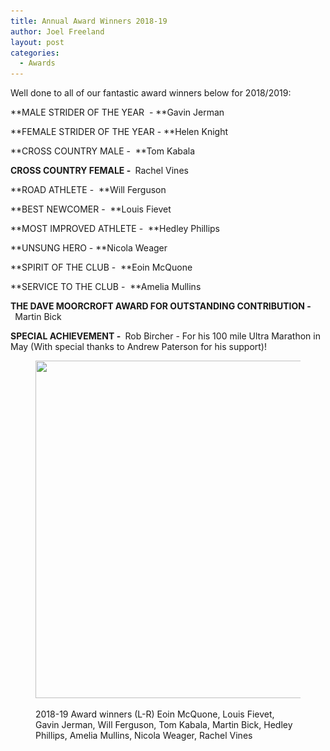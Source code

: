 ```yaml
---
title: Annual Award Winners 2018-19
author: Joel Freeland
layout: post
categories:
  - Awards
---
```


Well done to all of our fantastic award winners below for 2018/2019:

**MALE STRIDER OF THE YEAR&nbsp; -&nbsp;**Gavin Jerman

**FEMALE STRIDER OF THE YEAR -&nbsp;**Helen Knight

**CROSS COUNTRY MALE -&nbsp;&nbsp;**Tom Kabala

**CROSS COUNTRY FEMALE -&nbsp;**&nbsp;Rachel Vines

**ROAD ATHLETE -&nbsp;&nbsp;**Will Ferguson

**BEST NEWCOMER -&nbsp;&nbsp;**Louis Fievet

**MOST IMPROVED ATHLETE -&nbsp;&nbsp;**Hedley Phillips&nbsp;

**UNSUNG HERO -&nbsp;**Nicola Weager&nbsp;

**SPIRIT OF THE CLUB -&nbsp;&nbsp;**Eoin McQuone

**SERVICE TO THE CLUB -&nbsp;&nbsp;**Amelia Mullins

**THE DAVE MOORCROFT AWARD FOR OUTSTANDING CONTRIBUTION -&nbsp;**&nbsp;Martin Bick&nbsp;

**SPECIAL ACHIEVEMENT -&nbsp;**&nbsp;Rob Bircher - For his 100 mile Ultra Marathon in May (With special thanks to Andrew Paterson for his support)!<figure class="wp-block-image is-resized">

<img src="/Images/2019/07/65823609_10102887805686661_142917283042295808_n.jpg" alt="" class="wp-image-3513" width="720" height="540" srcset="/Images/2019/07/65823609_10102887805686661_142917283042295808_n.jpg 960w, /Images/2019/07/65823609_10102887805686661_142917283042295808_n-300x225.jpg 300w, /Images/2019/07/65823609_10102887805686661_142917283042295808_n-768x576.jpg 768w" sizes="(max-width: 720px) 100vw, 720px" /> <figcaption>2018-19 Award winners (L-R) Eoin McQuone, Louis Fievet, Gavin Jerman, Will Ferguson, Tom Kabala, Martin Bick, Hedley Phillips, Amelia Mullins, Nicola Weager, Rachel Vines</figcaption></figure>
